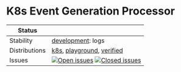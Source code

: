 # K8s Event Generation Processor

<!-- distribution links hack -->
[verified]: https://github.com/solarwinds/solarwinds-otel-collector-releases/tree/main/distributions/verified
[playground]: https://github.com/solarwinds/solarwinds-otel-collector-releases/tree/main/distributions/playground
[k8s]: https://github.com/solarwinds/solarwinds-otel-collector-releases/tree/main/distributions/k8s

<!-- status autogenerated section -->
| Status        |           |
| ------------- |-----------|
| Stability     | [development]: logs   |
| Distributions | [k8s], [playground], [verified] |
| Issues        | [![Open issues](https://img.shields.io/github/issues-search/solarwinds/solarwinds-otel-collector-contrib?query=is%3Aissue%20is%3Aopen%20label%3Aprocessor%2Fk8seventgeneration%20&label=open&color=orange&logo=opentelemetry)](https://github.com/solarwinds/solarwinds-otel-collector-contrib/issues?q=is%3Aopen+is%3Aissue+label%3Aprocessor%2Fk8seventgeneration) [![Closed issues](https://img.shields.io/github/issues-search/solarwinds/solarwinds-otel-collector-contrib?query=is%3Aissue%20is%3Aclosed%20label%3Aprocessor%2Fk8seventgeneration%20&label=closed&color=blue&logo=opentelemetry)](https://github.com/solarwinds/solarwinds-otel-collector-contrib/issues?q=is%3Aclosed+is%3Aissue+label%3Aprocessor%2Fk8seventgeneration) |

[development]: https://github.com/open-telemetry/opentelemetry-collector/blob/main/docs/component-stability.md#development
[k8s]: https://github.com/open-telemetry/opentelemetry-collector-releases/tree/main/distributions/otelcol-k8s
[playground]: 
[verified]: 
<!-- end autogenerated section -->
